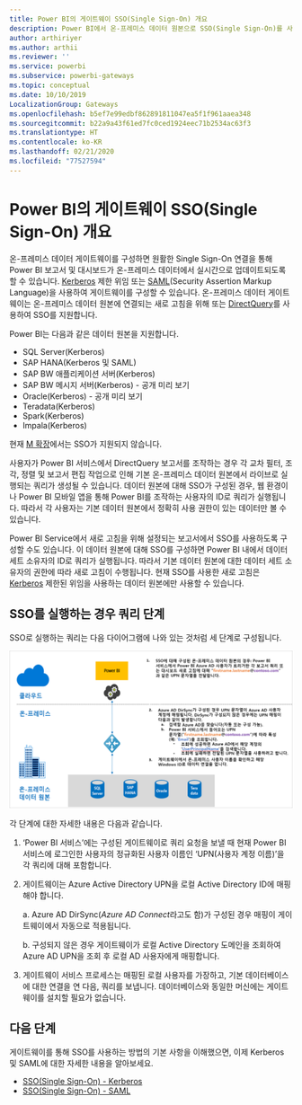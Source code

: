 ```yaml
---
title: Power BI의 게이트웨이 SSO(Single Sign-On) 개요
description: Power BI에서 온-프레미스 데이터 원본으로 SSO(Single Sign-On)를 사용하도록 게이트웨이 구성
author: arthiriyer
ms.author: arthii
ms.reviewer: ''
ms.service: powerbi
ms.subservice: powerbi-gateways
ms.topic: conceptual
ms.date: 10/10/2019
LocalizationGroup: Gateways
ms.openlocfilehash: b5ef7e99edbf862891811047ea5f1f961aaea348
ms.sourcegitcommit: b22a9a43f61ed7fc0ced1924eec71b2534ac63f3
ms.translationtype: HT
ms.contentlocale: ko-KR
ms.lasthandoff: 02/21/2020
ms.locfileid: "77527594"
---
```

# <a name="overview-of-single-sign-on-sso-for-gateways-in-power-bi"></a>Power BI의 게이트웨이 SSO(Single Sign-On) 개요

온-프레미스 데이터 게이트웨이를 구성하면 원활한 Single Sign-On 연결을 통해 Power BI 보고서 및 대시보드가 온-프레미스 데이터에서 실시간으로 업데이트되도록 할 수 있습니다. [Kerberos](service-gateway-sso-kerberos.md) 제한 위임 또는 [SAML](service-gateway-sso-saml.md)(Security Assertion Markup Language)을 사용하여 게이트웨이를 구성할 수 있습니다. 온-프레미스 데이터 게이트웨이는 온-프레미스 데이터 원본에 연결되는 새로 고침을 위해 또는 [DirectQuery](desktop-directquery-about.md)를 사용하여 SSO를 지원합니다. 

Power BI는 다음과 같은 데이터 원본을 지원합니다.

* SQL Server(Kerberos)
* SAP HANA(Kerberos 및 SAML)
* SAP BW 애플리케이션 서버(Kerberos)
* SAP BW 메시지 서버(Kerberos) - 공개 미리 보기
* Oracle(Kerberos) - 공개 미리 보기
* Teradata(Kerberos)
* Spark(Kerberos)
* Impala(Kerberos)

현재 [M 확장](https://github.com/microsoft/DataConnectors/blob/master/docs/m-extensions.md)에서는 SSO가 지원되지 않습니다.

사용자가 Power BI 서비스에서 DirectQuery 보고서를 조작하는 경우 각 교차 필터, 조각, 정렬 및 보고서 편집 작업으로 인해 기본 온-프레미스 데이터 원본에서 라이브로 실행되는 쿼리가 생성될 수 있습니다. 데이터 원본에 대해 SSO가 구성된 경우, 웹 환경이나 Power BI 모바일 앱을 통해 Power BI를 조작하는 사용자의 ID로 쿼리가 실행됩니다. 따라서 각 사용자는 기본 데이터 원본에서 정확히 사용 권한이 있는 데이터만 볼 수 있습니다. 

Power BI Service에서 새로 고침을 위해 설정되는 보고서에서 SSO를 사용하도록 구성할 수도 있습니다. 이 데이터 원본에 대해 SSO를 구성하면 Power BI 내에서 데이터 세트 소유자의 ID로 쿼리가 실행됩니다. 따라서 기본 데이터 원본에 대한 데이터 세트 소유자의 권한에 따라 새로 고침이 수행됩니다. 현재 SSO를 사용한 새로 고침은 [Kerberos](service-gateway-sso-kerberos.md) 제한된 위임을 사용하는 데이터 원본에만 사용할 수 있습니다. 

## <a name="query-steps-when-running-sso"></a>SSO를 실행하는 경우 쿼리 단계

SSO로 실행하는 쿼리는 다음 다이어그램에 나와 있는 것처럼 세 단계로 구성됩니다.

![SSO 쿼리 단계](media/service-gateway-sso-overview/sso-query-steps.png)

각 단계에 대한 자세한 내용은 다음과 같습니다.

1. ‘Power BI 서비스’에는 구성된 게이트웨이로 쿼리 요청을 보낼 때 현재 Power BI 서비스에 로그인한 사용자의 정규화된 사용자 이름인 ‘UPN(사용자 계정 이름)’을 각 쿼리에 대해 포함합니다. 

2. 게이트웨이는 Azure Active Directory UPN을 로컬 Active Directory ID에 매핑해야 합니다.

   a. Azure AD DirSync(*Azure AD Connect*라고도 함)가 구성된 경우 매핑이 게이트웨이에서 자동으로 적용됩니다.

   b.  구성되지 않은 경우 게이트웨이가 로컬 Active Directory 도메인을 조회하여 Azure AD UPN을 조회 후 로컬 AD 사용자에게 매핑합니다.

3. 게이트웨이 서비스 프로세스는 매핑된 로컬 사용자를 가장하고, 기본 데이터베이스에 대한 연결을 연 다음, 쿼리를 보냅니다. 데이터베이스와 동일한 머신에는 게이트웨이를 설치할 필요가 없습니다.

## <a name="next-steps"></a>다음 단계

게이트웨이를 통해 SSO를 사용하는 방법의 기본 사항을 이해했으면, 이제 Kerberos 및 SAML에 대한 자세한 내용을 알아보세요.

* [SSO(Single Sign-On) - Kerberos](service-gateway-sso-kerberos.md)
* [SSO(Single Sign-On) - SAML](service-gateway-sso-saml.md)
